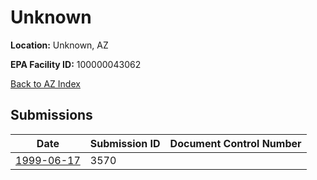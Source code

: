 # Unknown

**Location:** Unknown, AZ

**EPA Facility ID:** 100000043062

[Back to AZ Index](../../index.md)

## Submissions

| Date | Submission ID | Document Control Number |
|------|--------------|-------------------------|
| [1999-06-17](submissions/3570.md) | 3570 |  |
